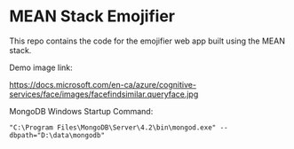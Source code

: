 # MEAN Stack Emojifier

This repo contains the code for the emojifier web app built using the MEAN stack.

Demo image link:

https://docs.microsoft.com/en-ca/azure/cognitive-services/face/images/facefindsimilar.queryface.jpg


MongoDB Windows Startup Command:

`"C:\Program Files\MongoDB\Server\4.2\bin\mongod.exe" --dbpath="D:\data\mongodb"`
